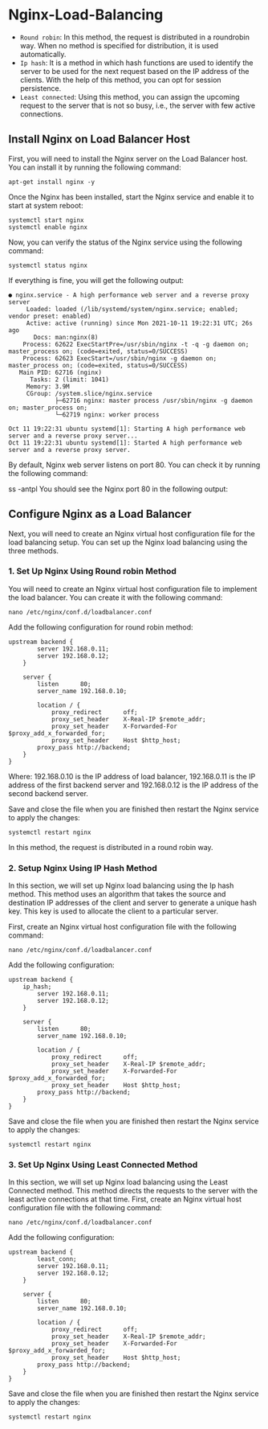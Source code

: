# Nginx-Load-Balancing

* ```Round robin```: In this method, the request is distributed in a roundrobin way. When no method is specified for distribution, it is used automatically.
* ```Ip hash```: It is a method in which hash functions are used to identify the server to be used for the next request based on the IP address of the clients. With the help of this method, you can opt for session persistence.
* ```Least connected```: Using this method, you can assign the upcoming request to the server that is not so busy, i.e., the server with few active connections.

## Install Nginx on Load Balancer Host
First, you will need to install the Nginx server on the Load Balancer host. You can install it by running the following command:

```
apt-get install nginx -y
```
Once the Nginx has been installed, start the Nginx service and enable it to start at system reboot:

```
systemctl start nginx
systemctl enable nginx
```
Now, you can verify the status of the Nginx service using the following command:

```
systemctl status nginx
```
If everything is fine, you will get the following output:

```
● nginx.service - A high performance web server and a reverse proxy server
     Loaded: loaded (/lib/systemd/system/nginx.service; enabled; vendor preset: enabled)
     Active: active (running) since Mon 2021-10-11 19:22:31 UTC; 26s ago
       Docs: man:nginx(8)
    Process: 62622 ExecStartPre=/usr/sbin/nginx -t -q -g daemon on; master_process on; (code=exited, status=0/SUCCESS)
    Process: 62623 ExecStart=/usr/sbin/nginx -g daemon on; master_process on; (code=exited, status=0/SUCCESS)
   Main PID: 62716 (nginx)
      Tasks: 2 (limit: 1041)
     Memory: 3.9M
     CGroup: /system.slice/nginx.service
             ├─62716 nginx: master process /usr/sbin/nginx -g daemon on; master_process on;
             └─62719 nginx: worker process

Oct 11 19:22:31 ubuntu systemd[1]: Starting A high performance web server and a reverse proxy server...
Oct 11 19:22:31 ubuntu systemd[1]: Started A high performance web server and a reverse proxy server.
```
By default, Nginx web server listens on port 80. You can check it by running the following command:


ss -antpl
You should see the Nginx port 80 in the following output:



## Configure Nginx as a Load Balancer
Next, you will need to create an Nginx virtual host configuration file for the load balancing setup. You can set up the Nginx load balancing using the three methods.

### 1. Set Up Nginx Using Round robin Method
You will need to create an Nginx virtual host configuration file to implement the load balancer. You can create it with the following command:

```
nano /etc/nginx/conf.d/loadbalancer.conf
```
Add the following configuration for round robin method:

```
upstream backend {
        server 192.168.0.11;
        server 192.168.0.12;
    }

    server {
        listen      80;
        server_name 192.168.0.10;

        location / {
	        proxy_redirect      off;
	        proxy_set_header    X-Real-IP $remote_addr;
	        proxy_set_header    X-Forwarded-For $proxy_add_x_forwarded_for;
	        proxy_set_header    Host $http_host;
		proxy_pass http://backend;
	}
}
```
Where: 192.168.0.10 is the IP address of load balancer, 192.168.0.11 is the IP address of the first backend server and 192.168.0.12 is the IP address of the second backend server.

Save and close the file when you are finished then restart the Nginx service to apply the changes:

```
systemctl restart nginx
```
In this method, the request is distributed in a round robin way.

### 2. Setup Nginx Using IP Hash Method

In this section, we will set up Nginx load balancing using the Ip hash method. This method uses an algorithm that takes the source and destination IP addresses of the client and server to generate a unique hash key. This key is used to allocate the client to a particular server.

First, create an Nginx virtual host configuration file with the following command:

```
nano /etc/nginx/conf.d/loadbalancer.conf
```
Add the following configuration:

```
upstream backend {
	ip_hash;
        server 192.168.0.11;
        server 192.168.0.12;
    }

    server {
        listen      80;
        server_name 192.168.0.10;

        location / {
	        proxy_redirect      off;
	        proxy_set_header    X-Real-IP $remote_addr;
	        proxy_set_header    X-Forwarded-For $proxy_add_x_forwarded_for;
	        proxy_set_header    Host $http_host;
		proxy_pass http://backend;
	}
}
```
Save and close the file when you are finished then restart the Nginx service to apply the changes:

```
systemctl restart nginx
```

### 3. Set Up Nginx Using Least Connected Method
In this section, we will set up Nginx load balancing using the Least Connected method. This method directs the requests to the server with the least active connections at that time. First, create an Nginx virtual host configuration file with the following command:

```
nano /etc/nginx/conf.d/loadbalancer.conf
```
Add the following configuration:

```
upstream backend {
        least_conn;
        server 192.168.0.11;
        server 192.168.0.12;
    }

    server {
        listen      80;
        server_name 192.168.0.10;

        location / {
	        proxy_redirect      off;
	        proxy_set_header    X-Real-IP $remote_addr;
	        proxy_set_header    X-Forwarded-For $proxy_add_x_forwarded_for;
	        proxy_set_header    Host $http_host;
		proxy_pass http://backend;
	}
}
```
Save and close the file when you are finished then restart the Nginx service to apply the changes:
```
systemctl restart nginx
```

